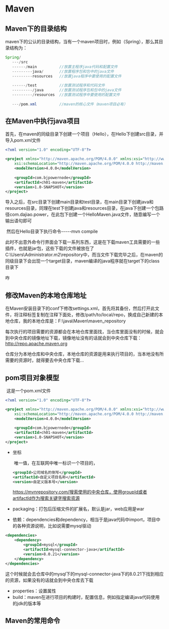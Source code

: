 # Maven



## Maven下的目录结构



​		maven下的公认的目录结构，当有一个maven项目时，例如（Spring），那么其目录结构为：

```java
Spring/
   ---/src			
   ------/main			//放置主程序java代码和配置文件
   ---------java/		//放置程序包和包中的java文件
   ---------resources	//放置java程序中要使用的配置文件
   
   ------/test			//放置测试程序和代码文件
   ---------/java		//放置测试程序包和包中的java文件
   ---------/resources	//放置测试程序中要使用的配置文件
    
   ---/pom.xml			//maven的核心文件（maven项目必有）
```





## 在Maven中执行java项目



​		首先，在maven的同级目录下创建一个项目（Hello），在Hello下创建src目录，并导入pom.xml文件

```xml
<?xml version="1.0" encoding="UTF-8"?>

<project xmlns="http://maven.apache.org/POM/4.0.0" xmlns:xsi="http://www.w3.org/2001/XMLSchema-instance"
	xsi:schemaLocation="http://maven.apache.org/POM/4.0.0 http://maven.apache.org/xsd/maven-4.0.0.xsd">
	<modelVersion>4.0.0</modelVersion>
	
	<groupId>com.bjpowernode</groupId>
	<artifactId>ch01-maven</artifactId>
	<version>1.0-SNAPSHOT</version>
</project>
```

​		导入之后，在src目录下创建main目录和test目录，在main目录下创建java和resources目录，同理在test下创建java和resources目录，在java下创建一个包路径com.dajiao.power，在此包下创建一个HelloMaven.java文件，随意编写一个输出语句即可

​		然后在Hello目录下执行命令-----mvn compile

​		此时不出意外命令行界面会下载一系列东西，这是在下载maven工具需要的一些插件，也就是jar包，这些下载的文件被放在了C:\Users\Administrator\.m2\repository中，而当文件下载完毕之后，在maven的同级目录下会出现一个target目录，maven编译的java程序就在target下的class目录下

咋

## 修改Maven的本地仓库地址



​		在Maven安装目录下的conf下修改settings.xml，首先将其备份，然后打开此文件，将注释标签<localRepository>复制在注释下面处，修改/path/to/local/repo，换成自己新建的本地仓库，我的本地仓库是：F:\java\Maven\maven_repository

​		每次执行的项目需要的资源都会在本地仓库里面找，当仓库里面没有的时候，就会到中央仓库的镜像地址下载，镜像地址没有的话就会到中央仓库下载：http://repo.apache.maven.org

​	仓库分为本地仓库和中央仓库，本地仓库的资源是用来执行项目的，当本地没有所需要的资源时，就得要去中央仓库下载...



## pom项目对象模型



​		这是一个pom.xml文件

```xml
<?xml version="1.0" encoding="UTF-8"?>

<project xmlns="http://maven.apache.org/POM/4.0.0" xmlns:xsi="http://www.w3.org/2001/XMLSchema-instance"
	xsi:schemaLocation="http://maven.apache.org/POM/4.0.0 http://maven.apache.org/xsd/maven-4.0.0.xsd">
	<modelVersion>4.0.0</modelVersion>
	
	<groupId>com.bjpowernode</groupId>
	<artifactId>ch01-maven</artifactId>
	<version>1.0-SNAPSHOT</version>
</project>
```

* 坐标

  ​	唯一值，在互联网中唯一标识一个项目的，

  ```xml
  <groupId>公司域名的倒写</groupId>
  <artifactId>自定义项目名称</artifactId>
  <version>自定义版本号</version>
  ```

  https://mvnrepository.com/搜索使用的中央仓库，使用groupId或者artifactId作为搜索关键字搜索资源



* packaging：打包后压缩文件的扩展名，默认是jar，web应用是war

* 依赖：dependencies和dependency，相当于是java代码中import，项目中的各种资源说明，比如说需要mysql驱动

```xml
<dependencies>
	<dependency>
    	<groupId>mysql</groupId>
        <artifactId>mysql-connector-java</artifactId>
        <version>8.0.21</version>
    </dependency>
</dependencies>
```

​	这个时候就会去仓库中的mysql下的mysql-connector-java下的8.0.21下找到相应的资源，如果没有的话就会到中央仓库去下载

* properties：设置属性
* build：maven在进行项目的构建时，配置信息，例如指定编译java代码使用的jdk的版本等



## Maven的常用命令

